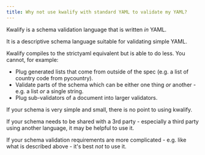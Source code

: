 ```yaml
---
title: Why not use kwalify with standard YAML to validate my YAML?
---
```


Kwalify is a schema validation language that is written *in* YAML.

It is a descriptive schema language suitable for validating simple YAML.

Kwalify compiles to the strictyaml equivalent but is able to do less. You cannot, for example:

- Plug generated lists that come from outside of the spec (e.g. a list of country code from pycountry).
- Validate parts of the schema which can be either one thing *or* another - e.g. a list *or* a single string.
- Plug sub-validators of a document into larger validators.

If your schema is very simple and small, there is no point to using kwalify.

If your schema needs to be shared with a 3rd party - especially a third party using another language, it may be helpful to use it.

If your schema validation requirements are more complicated - e.g. like what is described above - it's best *not* to use it.
